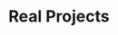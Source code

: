 ---
name: Real Projects Template
title: Real Projects
image_path: /images/benefits/real-projects.svg
---